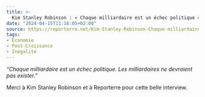 ```yaml
---
title: >-
  Kim Stanley Robinson : « Chaque milliardaire est un échec politique »
date: "2024-04-15T11:16:05+02:00"
source: https://reporterre.net/Kim-Stanley-Robinson-Chaque-milliardaire-est-un-echec-politique
tags:
- Économie
- Post-Croissance
- Inégalité
---
```

*“Chaque milliardaire est un échec politique. Les milliardaires ne devraient pas exister.”*

Merci à Kim Stanley Robinson et à Reporterre pour cette belle interview.
